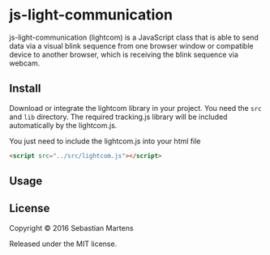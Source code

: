 # js-light-communication

js-light-communication (lightcom) is a JavaScript class that is able to send data via a visual blink sequence from one browser window or compatible device to another browser, which is receiving the blink sequence via webcam.

## Install

Download or integrate the lightcom library in your project. You need the `src` and `lib` directory. The required tracking.js library will be included automatically by the lightcom.js.

You just need to include the lightcom.js into your html file

```html
<script src="../src/lightcom.js"></script>
```
## Usage

## License

Copyright © 2016 Sebastian Martens

Released under the MIT license.